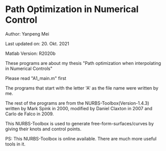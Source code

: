 # Path Optimization in Numerical Control

Author: Yanpeng Mei

Last updated on: 20. Okt. 2021

Matlab Version: R2020b

These programs are about my thesis "Path optimization when interpolating in Numerical Controls"

Please read "A1_main.m" first

The programs that start with the letter 'A' as the file name were written by me.

The rest of the programs are from the NURBS-Toolbox(Version-1.4.3) written by Mark Spink in 2000, modified by Daniel Claxton in 2007 and Carlo de Falco in 2009.

This NURBS-Toolbox is used to generate free-form-surfaces/curves by giving their knots and control points.

PS: This NURBS-Toolbox is online available. There are much more useful tools in it.
